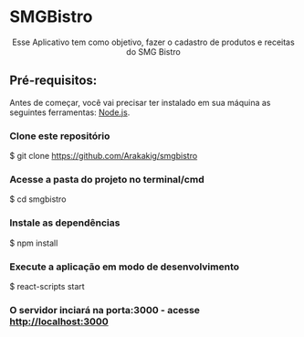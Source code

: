 # SMGBistro
 
 
 <p align="center">Esse Aplicativo tem como objetivo, fazer o cadastro de produtos e receitas do SMG Bistro</p>

## Pré-requisitos:

Antes de começar, você vai precisar ter instalado em sua máquina as seguintes ferramentas:
[Node.js](https://nodejs.org/en/). 


### Clone este repositório
$ git clone <https://github.com/Arakakig/smgbistro>

### Acesse a pasta do projeto no terminal/cmd
$ cd smgbistro

### Instale as dependências
$ npm install

### Execute a aplicação em modo de desenvolvimento
$ react-scripts start

### O servidor inciará na porta:3000 - acesse <http://localhost:3000>
```
